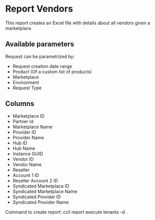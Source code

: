 # Report Vendors


This report creates an Excel file with details about all vendors given a marketplace


## Available parameters

Request can be parametrized by:

* Request creation date range
* Product (Of a custom list of products)
* Marketplace
* Environment
* Request Type

## Columns
* Marketplace ID	
* Partner Id	
* Marketplace Name	
* Provider ID	
* Provider Name	
* Hub ID	
* Hub Name	
* Instance GUID	
* Vendor ID	
* Vendor Name	
* Reseller 
* Account 1 ID	
* Reseller Account 2 ID
* Syndicated Marketplace ID
* Syndicated Marketplace Name	
* Syndicated Provider ID	
* Syndicated Provider Name


Command to create report: ccli report execute tenants -d .